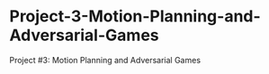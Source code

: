 # Project-3-Motion-Planning-and-Adversarial-Games
Project #3: Motion Planning and Adversarial Games
